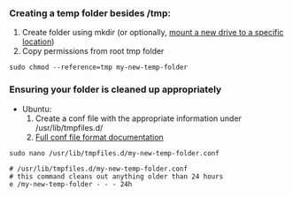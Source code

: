 ### Creating a temp folder besides /tmp:
1. Create folder using mkdir (or optionally, [mount a new drive to a specific location](<01. Mounting and Unmounting>))
2. Copy permissions from root tmp folder
```shell
sudo chmod --reference=tmp my-new-temp-folder
```

### Ensuring your folder is cleaned up appropriately
- Ubuntu:
	1. Create a conf file with the appropriate information under /usr/lib/tmpfiles.d/
	2. [Full conf file format documentation](https://manpages.ubuntu.com/manpages/jammy/en/man5/tmpfiles.d.5.html)
```shell
sudo nano /usr/lib/tmpfiles.d/my-new-temp-folder.conf
```
```shell
# /usr/lib/tmpfiles.d/my-new-temp-folder.conf
# this command cleans out anything older than 24 hours
e /my-new-temp-folder - - - 24h
```
